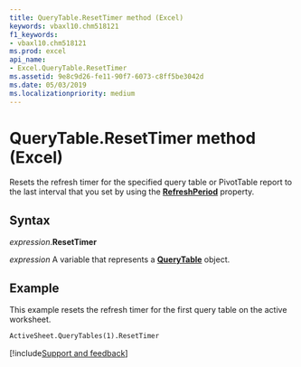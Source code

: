 ```yaml
---
title: QueryTable.ResetTimer method (Excel)
keywords: vbaxl10.chm518121
f1_keywords:
- vbaxl10.chm518121
ms.prod: excel
api_name:
- Excel.QueryTable.ResetTimer
ms.assetid: 9e8c9d26-fe11-90f7-6073-c8ff5be3042d
ms.date: 05/03/2019
ms.localizationpriority: medium
---
```



# QueryTable.ResetTimer method (Excel)

Resets the refresh timer for the specified query table or PivotTable report to the last interval that you set by using the **[RefreshPeriod](Excel.QueryTable.RefreshPeriod.md)** property.


## Syntax

_expression_.**ResetTimer**

_expression_ A variable that represents a **[QueryTable](Excel.QueryTable.md)** object.


## Example

This example resets the refresh timer for the first query table on the active worksheet.

```vb
ActiveSheet.QueryTables(1).ResetTimer
```




[!include[Support and feedback](~/includes/feedback-boilerplate.md)]